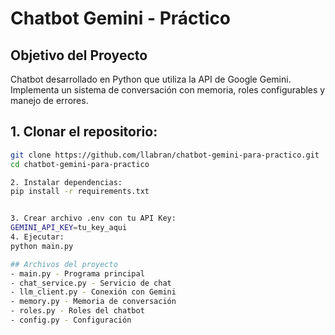# Chatbot Gemini - Práctico

## Objetivo del Proyecto
Chatbot desarrollado en Python que utiliza la API de Google Gemini. Implementa un sistema de conversación con memoria, roles configurables y manejo de errores.

## 1. Clonar el repositorio:
```bash
git clone https://github.com/llabran/chatbot-gemini-para-practico.git
cd chatbot-gemini-para-practico

2. Instalar dependencias:
pip install -r requirements.txt


3. Crear archivo .env con tu API Key:
GEMINI_API_KEY=tu_key_aqui
4. Ejecutar:
python main.py

## Archivos del proyecto
- main.py - Programa principal
- chat_service.py - Servicio de chat
- llm_client.py - Conexión con Gemini
- memory.py - Memoria de conversación
- roles.py - Roles del chatbot
- config.py - Configuración
